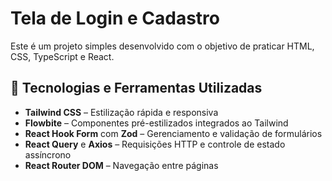 # Tela de Login e Cadastro

Este é um projeto simples desenvolvido com o objetivo de praticar HTML, CSS, TypeScript e React. 

## 🚀 Tecnologias e Ferramentas Utilizadas

- **Tailwind CSS** – Estilização rápida e responsiva  
- **Flowbite** – Componentes pré-estilizados integrados ao Tailwind  
- **React Hook Form** com **Zod** – Gerenciamento e validação de formulários  
- **React Query** e **Axios** – Requisições HTTP e controle de estado assíncrono  
- **React Router DOM** – Navegação entre páginas  


